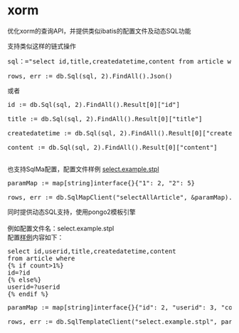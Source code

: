 # xorm

优化xorm的查询API，并提供类似ibatis的配置文件及动态SQL功能

支持类似这样的链式操作
<pre>
sql：="select id,title,createdatetime,content from article where id = ?"</br>
rows, err := db.Sql(sql, 2).FindAll().Json()
</pre>
或者
<pre>
id := db.Sql(sql, 2).FindAll().Result[0]["id"]</br>
title := db.Sql(sql, 2).FindAll().Result[0]["title"]</br>
createdatetime := db.Sql(sql, 2).FindAll().Result[0]["createdatetime"]</br>
content := db.Sql(sql, 2).FindAll().Result[0]["content"]</br>
</pre>

也支持SqlMa配置，配置文件样例 <a href="https://github.com/xormplus/xorm/blob/master/test/sql/oracle/studygolang.xml">select.example.stpl</a>

<pre>
paramMap := map[string]interface{}{"1": 2, "2": 5}</br>
rows, err := db.SqlMapClient("selectAllArticle", &amp;paramMap).FindAllByParamMap().Xml()
</pre>
同时提供动态SQL支持，使用pongo2模板引擎</br></br>
例如配置文件名：select.example.stpl</br>
配置<a href="https://github.com/xormplus/xorm/blob/master/test/sql/oracle/select.example.stpl">样例</a>内容如下：
<pre>
select id,userid,title,createdatetime,content 
from article where  
{% if count>1%}
id=?id
{% else%}
userid=?userid
{% endif %}
</pre>
<pre>
paramMap := map[string]interface{}{"id": 2, "userid": 3, "count": 1}</br>
rows, err := db.SqlTemplateClient("select.example.stpl", paramMap).FindAllByParamMap().Json()
<pre>
